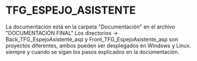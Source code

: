 # TFG_ESPEJO_ASISTENTE
La documentación está en la carpeta "Documentación" en el archivo "DOCUMENTACIÓN FINAL"
Los directorios -> Back_TFG_EspejoAsistente_asp y Front_TFG_EspejoAsistente_asp son proyectos diferentes,
ambos pueden ser desplegados en Windows y Linux. 
siempre y cuando se sigan los pasos explicados en la documentación.
